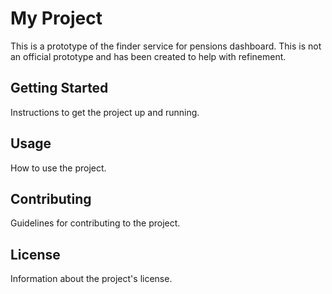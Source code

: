 # My Project

This is a prototype of the finder service for pensions dashboard. This is not an official prototype and has been created to help with refinement.

## Getting Started

Instructions to get the project up and running.

## Usage

How to use the project.

## Contributing

Guidelines for contributing to the project.

## License

Information about the project's license.
